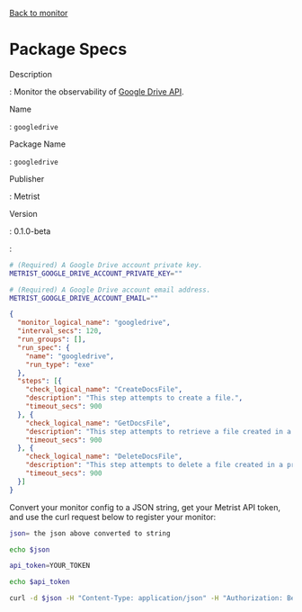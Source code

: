 [Back to monitor](googledrive.md)

# Package Specs

Description

: Monitor the observability of [Google Drive API](https://developers.google.com/drive/api/).

Name

: `googledrive`

Package Name

: `googledrive`

Publisher

: Metrist

Version

: 0.1.0-beta

: &nbsp;


<!--@include: /parts/_3.md-->


```sh
# (Required) A Google Drive account private key.
METRIST_GOOGLE_DRIVE_ACCOUNT_PRIVATE_KEY=""

# (Required) A Google Drive account email address.
METRIST_GOOGLE_DRIVE_ACCOUNT_EMAIL=""
```

<!--@include: /parts/tips_env-vars.md -->


<!--@include: /parts/_4.md-->


```json
{
  "monitor_logical_name": "googledrive",
  "interval_secs": 120,
  "run_groups": [],
  "run_spec": {
    "name": "googledrive",
    "run_type": "exe"
  },
  "steps": [{
    "check_logical_name": "CreateDocsFile",
    "description": "This step attempts to create a file.",
    "timeout_secs": 900
  }, {
    "check_logical_name": "GetDocsFile",
    "description": "This step attempts to retrieve a file created in a previous step.",
    "timeout_secs": 900
  }, {
    "check_logical_name": "DeleteDocsFile",
    "description": "This step attempts to delete a file created in a previous step.",
    "timeout_secs": 900
  }]
}
```




Convert your monitor config to a JSON string, get your Metrist API token, and use the curl request below to register your monitor:

```sh
json= the json above converted to string

echo $json

api_token=YOUR_TOKEN

echo $api_token

curl -d $json -H "Content-Type: application/json" -H "Authorization: Bearer $api_token" 'https://app.metrist.io/api/v0/monitor-config'

```

<!--@include: /parts/tips_api.md-->


<!--@include: /parts/_5.md-->


<!--@include: /parts/result.md-->